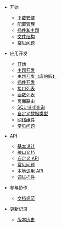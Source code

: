 - 开始

  - [下载安装](books/start-05-install)
  - [配置管理](books/start-10-option)
  - [插件和主题](books/start-15-apps)
  - [文件结构](books/start-20-structures)
  - [常见问题](books/start-25-faq)

- 应用开发

  - [开始](books/dev-05-start)
  - [主题开发](books/dev-10-theme)
  - [主题开发【唐朝版】](books/dev-11-theme)
  - [插件开发](books/dev-15-plugin)
  - [接口列表](books/dev-20-interfaces)
  - [函数列表](books/dev-25-functions)
  - [页面路由](books/dev-30-route)
  - [SQL 链式查询](books/dev-35-chainquery)
  - [自定义数据类型](books/dev-40-custom-object)
  - [网络组件](books/dev-45-network)
  - [常见问题](books/dev-55-faq)

- API

  - [基本设计](books/api-05-design)
  - [接口文档](books/api-10-mods)
  - [自定义 API](books/api-15-custom)
  - [常见问题](books/api-20-faq)
  - [本地调用 API](books/api-25-exec)
  - [调试插件](books/api-30-plugin)

- 参与协作

  - [文档规范](books/guide-docs)

- 更新记录

  - [版本历史](books/feat-history)
